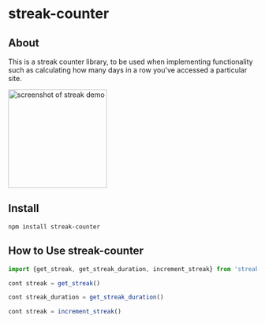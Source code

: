 # streak-counter

## About
This is a streak counter library, to be used when implementing functionality such as calculating how many days in a row you've accessed a particular site.

<img src="https://github.com/pkrish123/streak_counter_example.png" alt="screenshot of streak demo" width="200" />

## Install
```npm
npm install streak-counter
```

## How to Use streak-counter
```typescript
import {get_streak, get_streak_duration, increment_streak} from 'streak_counter'

cont streak = get_streak()

cont streak_duration = get_streak_duration()

cont streak = increment_streak()

```